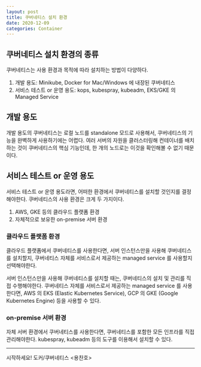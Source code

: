 ```yaml
---
layout: post
title: 쿠버네티스 설치 환경
date: 2020-12-09
categories: Container
---
```


## 쿠버네티스 설치 환경의 종류

쿠버네티스는 사용 환경과 목적에 따라 설치하는 방법이 다양하다.

1. 개발 용도: Minikube, Docker for Mac/Windows 에 내장된 쿠버네티스
2. 서비스 테스트 or 운영 용도: kops, kubespray, kubeadm, EKS/GKE 의 Managed Service

## 개발 용도

개발 용도의 쿠버네티스는 로컬 노드를 standalone 모드로 사용해서, 쿠버네티스의 기능을 완벽하게 사용하기에는 어렵다.
여러 서버의 자원을 클러스터링해 컨테이너를 배치하는 것이 쿠버네티스의 핵심 기능인데, 한 개의 노드로는 이것을 확인해볼 수 없기 때문이다.

## 서비스 테스트 or 운영 용도

서비스 테스트 or 운영 용도라면, 어떠한 환경에서 쿠버네티스를 설치할 것인지를 결정해야한다.
쿠버네티스의 사용 환경은 크게 두 가지이다.

1. AWS, GKE 등의 클라우드 플랫폼 환경
2. 자체적으로 보유한 on-premise 서버 환경

### 클라우드 플랫폼 환경

클라우드 플랫폼에서 쿠버네티스를 사용한다면, 서버 인스턴스만을 사용해 쿠버네티스를 설치할지, 쿠버네티스 자체를 서비스로서 제공하는 managed service 를 사용할지 선택해야한다.

서버 인스턴스만을 사용해 쿠버네티스를 설치할 때는, 쿠버네티스의 설치 및 관리를 직접 수행해야한다.
쿠버네티스 자체를 서비스로서 제공하는 managed service 를 사용한다면, AWS 의 EKS (Elastic Kubernetes Service), GCP 의 GKE (Google Kubernetes Engine) 등을 사용할 수 있다.

### on-premise 서버 환경

자체 서버 환경에서 쿠버네티스를 사용한다면, 쿠버네티스를 포함한 모든 인프라를 직접 관리해야한다.
kubespray, kubeadm 등의 도구를 이용해서 설치할 수 있다.

---

시작하세요! 도커/쿠버네티스 <용찬호>
